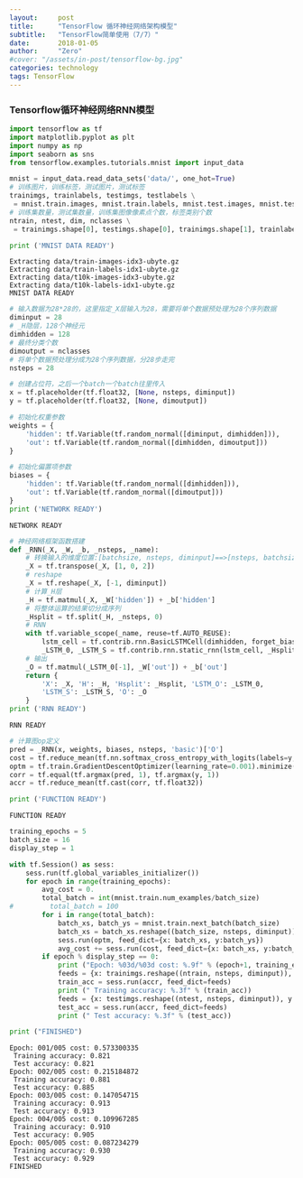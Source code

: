 ```yaml
---
layout:     post
title:      "TensorFlow 循环神经网络架构模型"
subtitle:   "TensorFlow简单使用（7/7）"
date:       2018-01-05
author:     "Zero"
#cover: "/assets/in-post/tensorflow-bg.jpg"
categories: technology
tags: TensorFlow
---
```


### Tensorflow循环神经网络RNN模型


```python
import tensorflow as tf
import matplotlib.pyplot as plt
import numpy as np
import seaborn as sns
from tensorflow.examples.tutorials.mnist import input_data

mnist = input_data.read_data_sets('data/', one_hot=True)
# 训练图片，训练标签，测试图片，测试标签
trainimgs, trainlabels, testimgs, testlabels \
 = mnist.train.images, mnist.train.labels, mnist.test.images, mnist.test.labels
# 训练集数量，测试集数量，训练集图像像素点个数，标签类别个数
ntrain, ntest, dim, nclasses \
 = trainimgs.shape[0], testimgs.shape[0], trainimgs.shape[1], trainlabels.shape[1]

print ('MNIST DATA READY')
```

    Extracting data/train-images-idx3-ubyte.gz
    Extracting data/train-labels-idx1-ubyte.gz
    Extracting data/t10k-images-idx3-ubyte.gz
    Extracting data/t10k-labels-idx1-ubyte.gz
    MNIST DATA READY



```python
# 输入数据为28*28的，这里指定_X层输入为28，需要将单个数据预处理为28个序列数据
diminput = 28
# _H隐层，128个神经元
dimhidden = 128
# 最终分类个数
dimoutput = nclasses
# 将单个数据预处理分成为28个序列数据，分28步走完
nsteps = 28

# 创建占位符，之后一个batch一个batch往里传入
x = tf.placeholder(tf.float32, [None, nsteps, diminput])
y = tf.placeholder(tf.float32, [None, dimoutput])

# 初始化权重参数
weights = {
    'hidden': tf.Variable(tf.random_normal([diminput, dimhidden])),
    'out': tf.Variable(tf.random_normal([dimhidden, dimoutput]))
}

# 初始化偏置项参数
biases = {
    'hidden': tf.Variable(tf.random_normal([dimhidden])),
    'out': tf.Variable(tf.random_normal([dimoutput]))
}
print ('NETWORK READY')
```

    NETWORK READY



```python
# 神经网络框架函数搭建
def _RNN(_X, _W, _b, _nsteps, _name):
    # 转换输入的维度位置:[batchsize, nsteps, diminput]==>[nsteps, batchsize, diminput]
    _X = tf.transpose(_X, [1, 0, 2])
    # reshape
    _X = tf.reshape(_X, [-1, diminput])
    # 计算_H层
    _H = tf.matmul(_X, _W['hidden']) + _b['hidden']
    # 将整体运算的结果切分成序列
    _Hsplit = tf.split(_H, _nsteps, 0)
    # RNN
    with tf.variable_scope(_name, reuse=tf.AUTO_REUSE):
        lstm_cell = tf.contrib.rnn.BasicLSTMCell(dimhidden, forget_bias=1.0)
        _LSTM_0, _LSTM_S = tf.contrib.rnn.static_rnn(lstm_cell, _Hsplit, dtype=tf.float32)
    # 输出
    _O = tf.matmul(_LSTM_0[-1], _W['out']) + _b['out']
    return {
        'X': _X, 'H': _H, 'Hsplit': _Hsplit, 'LSTM_O': _LSTM_0,
        'LSTM_S': _LSTM_S, 'O': _O
    }
print ('RNN READY')
```

    RNN READY



```python
# 计算图op定义
pred = _RNN(x, weights, biases, nsteps, 'basic')['O']
cost = tf.reduce_mean(tf.nn.softmax_cross_entropy_with_logits(labels=y, logits=pred))
optm = tf.train.GradientDescentOptimizer(learning_rate=0.001).minimize(cost)
corr = tf.equal(tf.argmax(pred, 1), tf.argmax(y, 1))
accr = tf.reduce_mean(tf.cast(corr, tf.float32))

print ('FUNCTION READY')
```

    FUNCTION READY



```python
training_epochs = 5
batch_size = 16
display_step = 1

with tf.Session() as sess:
    sess.run(tf.global_variables_initializer())
    for epoch in range(training_epochs):
        avg_cost = 0.
        total_batch = int(mnist.train.num_examples/batch_size)
#         total_batch = 100
        for i in range(total_batch):
            batch_xs, batch_ys = mnist.train.next_batch(batch_size)
            batch_xs = batch_xs.reshape((batch_size, nsteps, diminput))
            sess.run(optm, feed_dict={x: batch_xs, y:batch_ys})
            avg_cost += sess.run(cost, feed_dict={x: batch_xs, y:batch_ys})/total_batch
        if epoch % display_step == 0:
            print ("Epoch: %03d/%03d cost: %.9f" % (epoch+1, training_epochs, avg_cost))
            feeds = {x: trainimgs.reshape((ntrain, nsteps, diminput)), y: trainlabels}
            train_acc = sess.run(accr, feed_dict=feeds)
            print (" Training accuracy: %.3f" % (train_acc))
            feeds = {x: testimgs.reshape((ntest, nsteps, diminput)), y: testlabels}
            test_acc = sess.run(accr, feed_dict=feeds)
            print (" Test accuracy: %.3f" % (test_acc))

print ("FINISHED")
```

    Epoch: 001/005 cost: 0.573300335
     Training accuracy: 0.821
     Test accuracy: 0.821
    Epoch: 002/005 cost: 0.215184872
     Training accuracy: 0.881
     Test accuracy: 0.885
    Epoch: 003/005 cost: 0.147054715
     Training accuracy: 0.913
     Test accuracy: 0.913
    Epoch: 004/005 cost: 0.109967285
     Training accuracy: 0.910
     Test accuracy: 0.905
    Epoch: 005/005 cost: 0.087234279
     Training accuracy: 0.930
     Test accuracy: 0.929
    FINISHED

